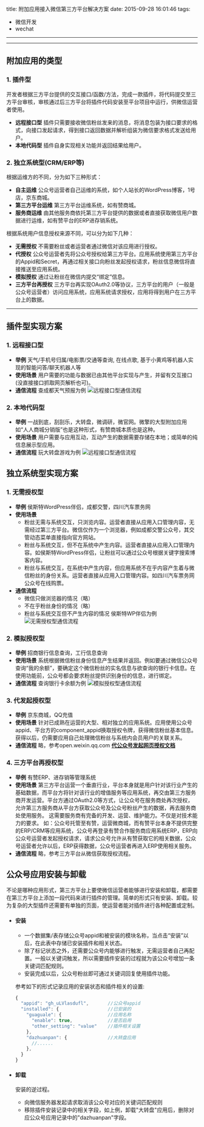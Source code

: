 title: 附加应用接入微信第三方平台解决方案
date: 2015-09-28 16:01:46
tags:
 - 微信开发
 - wechat
---
***

## 附加应用的类型

### 1. 插件型
  开发者根据三方平台提供的交互接口/函数/方法，完成一款插件，将代码提交至三方平台审核，审核通过后三方平台将插件代码安装至平台项目中运行，供微信运营者使用。
  * **远程接口型**
    插件只需要接收微信粉丝发来的消息，将消息包装为接口要求的格式，向接口发起请求，得到接口返回数据并解析组装为微信要求格式发送给用户。
  * **本地代码型**
    插件自身实现相关功能并返回结果给用户。

### 2. 独立系统型(CRM/ERP等)
根据运维方的不同，分为如下三种形式：
<!--more-->
  * **自主运维**
    公众号运营者自己运维的系统，如个人站长的WordPress博客，1号店，京东商城。
  * **第三方平台运维**
    第三方平台运维系统，如有赞商城。
  * **服务商运维**
    由其他服务商依托第三方平台提供的数据或者直接获取微信用户数据进行运维，如有赞平台的ERP进存销系统。

根据系统用户信息授权来源不同，可以分为如下几种：
  * **无需授权**
    不需要粉丝或者运营者通过微信对该应用进行授权。
  * **代授权**
    公众号运营者先将公众号授权给第三方平台。应用系统使用第三方平台的Appid和Secret，再通过相关接口向粉丝发起授权请求，粉丝信息微信将直接推送至应用系统。
  * **模拟授权**
    通过让粉丝在微信内提交“绑定”信息。
  * **三方平台再授权**
    三方平台再实现OAuth2.0等协议，三方平台的用户（一般是公众号运营者）访问应用系统，应用系统请求授权，应用将得到用户在三方平台上的数据。
***
## 插件型实现方案
### 1. 远程接口型
  * **举例**
    天气/手机号归属/电影票/交通等查询, 在线点歌, 基于小黄鸡等机器人实现的智能问答/聊天机器人等
  * **使用场景**
    用户需要的功能与数据已由其他平台实现与产生，并留有交互接口(没直接接口抓取网页解析也可)。
  * **通信流程**
    查成都天气预报为例
    ![远程接口型通信流程](http://7xn3rj.com1.z0.glb.clouddn.com/static/images/wechat-addons-01.png)

### 2. 本地代码型
  * **举例**
    一战到底，刮刮乐，大转盘，微调研，微官网。微擎的大型附加应用如“人人商城分销版”也是这种形式，有赞商城本质也是这种。
  * **使用场景**
    用户需要与应用互动，互动产生的数据需要存储在本地；或简单的纯信息展示型应用。
  * **通信流程**
    玩大转盘游戏为例
    ![远程接口型通信流程](http://7xn3rj.com1.z0.glb.clouddn.com/static/images/wechat-addons-02.png)

## 独立系统型实现方案
### 1. 无需授权型
  * **举例**
    侯斯特WordPress伴侣，成都交警，四川汽车票务网
  * **使用场景**
    + 粉丝无需与系统交互，只浏览内容。运营者直接从应用入口管理内容，无需经过第三方平台。微信仅作为一个浏览器，例如成都交警公众号，其交管动态菜单直接指向官方网站。
    + 粉丝与系统交互，但不在系统中产生内容。运营者直接从应用入口管理内容。如侯斯特WordPress伴侣，让粉丝可以通过公众号根据关键字搜索博客内容。
    + 粉丝与系统交互，在系统中产生内容，但应用系统不在乎内容产生着与微信粉丝的身份关系。运营者直接从应用入口管理内容。如四川汽车票务网公众号在线购票。
  * **通信流程**
    + 微信只做浏览器的情况（略）
    + 不在乎粉丝身份的情况（略）
    + 粉丝与系统交互但不产生内容的情况
    侯斯特WP伴侣为例
    ![无需授权型通信流程](http://7xn3rj.com1.z0.glb.clouddn.com/static/images/wechat-addons-03.png)

### 2. 模拟授权型
  * **举例**
    招商银行信息查询，工行信息查询
  * **使用场景**
    系统根据微信粉丝身份信息产生结果并返回。例如要通过微信公众号查询“我的余额”，要确定这个微信粉丝的实名信息与欲查询的银行卡信息。在使用功能前，公众号都会要求粉丝提供识别身份的信息，进行绑定。
  * **通信流程**
    查询银行卡余额为例
    ![模拟授权型通信流程](http://7xn3rj.com1.z0.glb.clouddn.com/static/images/wechat-addons-03.png)

### 3. 代发起授权型
  * **举例**
    京东商城，QQ充值
  * **使用场景**
    针对已成熟在运营的大型、相对独立的应用系统。应用使用公众号appid、平台方的component_appid换取授权令牌，获得微信粉丝基本信息。获得以后，仍需要应用自己处理微信粉丝与系统内会员用户的关联关系。
  * **通信流程**
    略，参考open.weixin.qq.com [**代公众号发起网页授权文档**](https://open.weixin.qq.com/cgi-bin/showdocument?action=dir_list&t=resource/res_list&verify=1&id=open1419318590&token=&lang=zh_CN)

### 4. 三方平台再授权型
  * **举例**
    有赞ERP、进存销等管理系统
  * **使用场景**
    第三方平台运营一个垂直行业，平台本身就是用户针对该行业产生的基础数据，而平台方将针对该行业的增值服务等应用系统，再交由第三方服务商开发运营。平台方通过OAuth2.0等方式，让公众号在服务商处再次授权，允许第三方服务商从平台方获取公众号及公众号粉丝产生的数据，再去服务商处使用服务。
    这需要服务商有完备的开发、运营、维护能力。不仅是对技术能力的要求。
    如：公众号托管至有赞，运营微商城，而有赞平台本身不提供完整的ERP/CRM等应用系统，公众号再登录有赞合作服务商应用系统ERP，ERP向公众号运营者发起授权请求，请求公众号允许从有赞获取它的相关数据，公众号运营者允许以后，ERP获得数据，公众号运营者再进入ERP使用相关服务。
  * **通信流程**
    略，参考三方平台从微信获取授权流程。

## 公众号应用安装与卸载
  不论是哪种应用形式，第三方平台上要使微信运营者能够进行安装和卸载，都需要在第三方平台上添加一段代码来进行插件的管理。简单的形式只有安装、卸载。较为复杂的大型插件还需要有单独的页面，使运营者能对插件进行各种配置或定制。

+ #### 安装
  - 一个数据集/表存储公众号appid和被安装的模块名称，当点击“安装”以后，在此表中存储已安装插件和相关状态。
  - 除了标记状态之外，还需要公众号内能够进行触发，无需运营者自己再配置。一般以关键词触发，所以需要插件安装的过程就为该公众号增加一条关键词匹配规则。
  - 安装完成以后，公众号粉丝即可通过关键词回复使用插件功能。

  参考如下的形式记录应用的安装状态和插件相关的设置:
  ```js
  {
    "appid": "gh_uLVlasdufl",       //公众号appid
    "installed": {                  //已安装的
      "guaguale": {                 //应用名称
        "enable": true,             //是否启用
        "other_setting": "value"    //插件相关设置
      },
      "dazhuanpan": {               //大转盘应用
        //......
      },
    }
  }
  ```

+ #### 卸载
  安装的逆过程。
  - 向微信服务器发起请求取消该公众号对应的关键词匹配规则
  - 移除插件安装记录中的相关字段，如上例，卸载"大转盘"应用后，删除对应公众号应用记录中的"dazhuanpan"字段。
